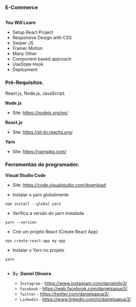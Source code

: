 ##
### E-Commerce
##


**You Will Learn**

- Setup React Project
- Responsive Design with CSS
- Swiper JS
- Framer Motion
- Many Other
- Component based approach
- UseState Hook
- Deployment


### Pré-Requisitos.

React.js, Node.js, JavaScript.

**Node.js**
- Site: https://nodejs.org/en/

**React.js**
- Site: https://pt-br.reactjs.org/

**Yarn**
- Site: https://yarnpkg.com/


### Ferramentas do programador.

**Visual Studio Code**
- Site: https://code.visualstudio.com/download




- Instalar o yarn globalmente
```
npm install --global yarn
```

- Verifica a versão do yarn instalada
```
yarn --version
```

- Crie um projeto React (Create React App) 
```
npx create-react-app my-app
```

- Instalar o Yarn no projeto
```
yarn
```























##
### 
##

- By:  **Daniel Oliveira**

  - `Instagram` - https://www.instagram.com/danieloliv3/
  - `Facebook` - https://web.facebook.com/danielsapup3/
  - `Twitter` - https://twitter.com/danielsapup3/
  - `Linkedin` - https://www.linkedin.com/in/danielsapup3/

  ##